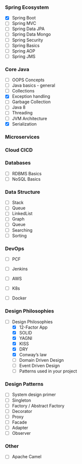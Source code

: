 ### Spring Ecosystem

- [x] Spring Boot        	        	
- [ ] Spring MVC        	
- [ ] Spring Data JPA  
- [ ] Spring Data Mongo  
- [ ] Spring Security   	
- [ ] Spring Basics     	
- [ ] Spring AOP        	
- [ ] Spring JMS

### Core Java 

- [ ] OOPS Concepts 
- [ ] Java basics - general 
- [ ] Collections 
- [x] Exception handling 
- [ ] Garbage Collection
- [ ] Java 8 
- [ ] Threading
- [ ] JVM Architecture 
- [x] Serialization  

### Microservices 

### Cloud CICD

### Databases 
- [ ] RDBMS Basics 
- [ ] NoSQL Basics 

### Data Structure 
- [ ] Stack
- [ ] Queue
- [ ] LinkedList
- [ ] Graph
- [ ] Queue
- [ ] Searching
- [ ] Sorting

### DevOps 
- [ ] PCF
- [ ] Jenkins
- [ ] AWS
- [ ] K8s
- [ ] Docker


### Design Philosophies  

- [ ] Design Philosophies 
    - [x] 12-Factor App 
    - [x] SOLID
    - [x] YAGNI 
    - [x] KISS 
    - [x] DRY 
    - [x] Conway’s law 
    - [ ] Domain Driven Design 
    - [ ] Event Driven Design 
    - [ ] Patterns used in your project

### Design Patterns
- [ ] System design primer
- [ ] Singleton
- [ ] Factory / Abstract Factory
- [ ] Decorator
- [ ] Proxy
- [ ] Facade
- [ ] Adapter
- [ ] Observer

### Other
- [ ] Apache Camel
